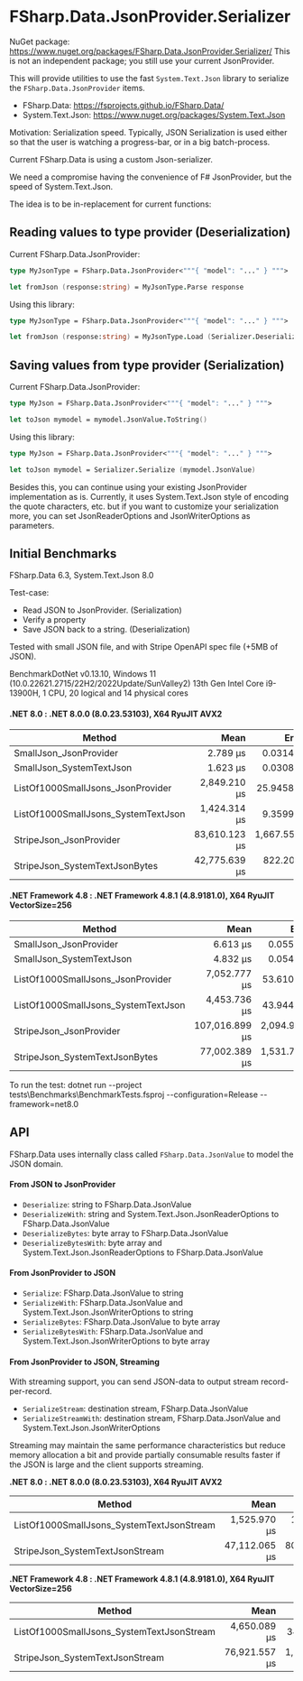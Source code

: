 
# FSharp.Data.JsonProvider.Serializer

NuGet package: https://www.nuget.org/packages/FSharp.Data.JsonProvider.Serializer/
This is not an independent package; you still use your current JsonProvider.

This will provide utilities to use the fast `System.Text.Json` library to serialize the `FSharp.Data.JsonProvider` items.

 - FSharp.Data: https://fsprojects.github.io/FSharp.Data/
 - System.Text.Json: https://www.nuget.org/packages/System.Text.Json

Motivation: Serialization speed.
Typically, JSON Serialization is used either so that the user is watching a progress-bar, or in a big batch-process.

Current FSharp.Data is using a custom Json-serializer.

We need a compromise having the convenience of F# JsonProvider, but the speed of System.Text.Json.

The idea is to be in-replacement for current functions:

## Reading values to type provider (Deserialization)

Current FSharp.Data.JsonProvider:

```fsharp
type MyJsonType = FSharp.Data.JsonProvider<"""{ "model": "..." } """>

let fromJson (response:string) = MyJsonType.Parse response

```

Using this library:

```fsharp
type MyJsonType = FSharp.Data.JsonProvider<"""{ "model": "..." } """>

let fromJson (response:string) = MyJsonType.Load (Serializer.Deserialize response)

```


## Saving values from type provider (Serialization)

Current FSharp.Data.JsonProvider:

```fsharp
type MyJson = FSharp.Data.JsonProvider<"""{ "model": "..." } """>

let toJson mymodel = mymodel.JsonValue.ToString()

```

Using this library:

```fsharp
type MyJson = FSharp.Data.JsonProvider<"""{ "model": "..." } """>

let toJson mymodel = Serializer.Serialize (mymodel.JsonValue)

```

Besides this, you can continue using your existing JsonProvider implementation as is.
Currently, it uses System.Text.Json style of encoding the quote characters, etc. but if you want to customize
your serialization more, you can set JsonReaderOptions and JsonWriterOptions as parameters.

## Initial Benchmarks

FSharp.Data 6.3, System.Text.Json 8.0

Test-case:
- Read JSON to JsonProvider. (Serialization)
- Verify a property
- Save JSON back to a string. (Deserialization)

Tested with small JSON file, and with Stripe OpenAPI spec file (+5MB of JSON).

BenchmarkDotNet v0.13.10, Windows 11 (10.0.22621.2715/22H2/2022Update/SunValley2)
13th Gen Intel Core i9-13900H, 1 CPU, 20 logical and 14 physical cores



#### .NET 8.0 : .NET 8.0.0 (8.0.23.53103), X64 RyuJIT AVX2

| Method                                 | Mean          | Error         | StdDev        | Gen0      | Gen1      | Gen2      | Allocated   |
|--------------------------------------- |--------------:|--------------:|--------------:|----------:|----------:|----------:|------------:|
| SmallJson_JsonProvider                 |      2.789 μs |     0.0314 μs |     0.0293 μs |    0.4120 |         - |         - |     5.06 KB |
| SmallJson_SystemTextJson               |      1.623 μs |     0.0308 μs |     0.0288 μs |    0.2651 |         - |         - |     3.27 KB |
| ListOf1000SmallJsons_JsonProvider      |  2,849.210 μs |    25.9458 μs |    20.2568 μs |  351.5625 |  175.7813 |   58.5938 |   4224.8 KB |
| ListOf1000SmallJsons_SystemTextJson    |  1,424.314 μs |     9.3599 μs |     8.7553 μs |  199.2188 |  199.2188 |  199.2188 |  2469.76 KB |
| StripeJson_JsonProvider                | 83,610.123 μs | 1,667.5590 μs | 3,406.3812 μs | 5285.7143 | 4571.4286 | 1714.2857 | 60521.87 KB |
| StripeJson_SystemTextJsonBytes         | 42,775.639 μs |   822.2020 μs | 1,009.7378 μs | 2333.3333 | 2166.6667 |  750.0000 | 44305.47 KB |



#### .NET Framework 4.8 : .NET Framework 4.8.1 (4.8.9181.0), X64 RyuJIT VectorSize=256

| Method                                 | Mean           | Error         | StdDev        | Gen0      | Gen1      | Gen2      | Allocated   |
|--------------------------------------- |---------------:|--------------:|--------------:|----------:|----------:|----------:|------------:|
| SmallJson_JsonProvider                 |       6.613 μs |     0.0554 μs |     0.0518 μs |    0.8621 |         - |         - |     5.32 KB |
| SmallJson_SystemTextJson               |       4.832 μs |     0.0542 μs |     0.0480 μs |    0.5493 |         - |         - |      3.4 KB |
| ListOf1000SmallJsons_JsonProvider      |   7,052.777 μs |    53.6100 μs |    47.5238 μs |  695.3125 |  343.7500 |   54.6875 |   4465.7 KB |
| ListOf1000SmallJsons_SystemTextJson    |   4,453.736 μs |    43.9446 μs |    41.1058 μs |  390.6250 |  195.3125 |  195.3125 |  2587.36 KB |
| StripeJson_JsonProvider                | 107,016.899 μs | 2,094.9813 μs | 3,500.2432 μs | 8200.0000 | 3800.0000 | 1400.0000 | 61612.22 KB |
| StripeJson_SystemTextJsonBytes         |  77,002.389 μs | 1,531.7106 μs | 2,559.1443 μs | 4285.7143 | 2285.7143 | 1000.0000 | 45245.97 KB |


To run the test: dotnet run --project tests\Benchmarks\BenchmarkTests.fsproj --configuration=Release --framework=net8.0


## API

FSharp.Data uses internally class called `FSharp.Data.JsonValue` to model the JSON domain.

#### From JSON to JsonProvider

- `Deserialize`: string to FSharp.Data.JsonValue
- `DeserializeWith`: string and System.Text.Json.JsonReaderOptions to FSharp.Data.JsonValue
- `DeserializeBytes`: byte array to FSharp.Data.JsonValue
- `DeserializeBytesWith`: byte array and System.Text.Json.JsonReaderOptions to FSharp.Data.JsonValue

#### From JsonProvider to JSON

- `Serialize`: FSharp.Data.JsonValue to string
- `SerializeWith`: FSharp.Data.JsonValue and System.Text.Json.JsonWriterOptions to string
- `SerializeBytes`: FSharp.Data.JsonValue to byte array
- `SerializeBytesWith`: FSharp.Data.JsonValue and System.Text.Json.JsonWriterOptions to byte array

#### From JsonProvider to JSON, Streaming

With streaming support, you can send JSON-data to output stream record-per-record.

- `SerializeStream`: destination stream, FSharp.Data.JsonValue
- `SerializeStreamWith`: destination stream, FSharp.Data.JsonValue and System.Text.Json.JsonWriterOptions

Streaming may maintain the same performance characteristics but reduce memory allocation a bit and provide partially consumable results faster if the JSON is large and the client supports streaming.

**.NET 8.0 : .NET 8.0.0 (8.0.23.53103), X64 RyuJIT AVX2**

| Method                                    | Mean          | Error         | StdDev        | Gen0      | Gen1      | Gen2      | Allocated   |
|------------------------------------------ |--------------:|--------------:|--------------:|----------:|----------:|----------:|------------:|
| ListOf1000SmallJsons_SystemTextJsonStream |  1,525.970 μs |    14.0992 μs |    13.1884 μs |  158.2031 |  117.1875 |   78.1250 |  2100.46 KB |
| StripeJson_SystemTextJsonStream           | 47,112.065 μs |   805.5929 μs |   753.5521 μs | 2333.3333 | 2250.0000 |  750.0000 | 31560.25 KB |

**.NET Framework 4.8 : .NET Framework 4.8.1 (4.8.9181.0), X64 RyuJIT VectorSize=256**

| Method                                    | Mean           | Error         | StdDev        | Gen0      | Gen1      | Gen2      | Allocated   |
|------------------------------------------ |---------------:|--------------:|--------------:|----------:|----------:|----------:|------------:|
| ListOf1000SmallJsons_SystemTextJsonStream |   4,650.089 μs |    34.2087 μs |    30.3251 μs |  312.5000 |  156.2500 |   78.1250 |  2217.05 KB |
| StripeJson_SystemTextJsonStream           |  76,921.557 μs | 1,448.2545 μs | 1,778.5866 μs | 4000.0000 | 2000.0000 | 1000.0000 | 32501.88 KB |


